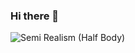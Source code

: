 ### Hi there 👋

<!--
**jange29/jange29** is a ✨ _special_ ✨ repository because its `README.md` (this file) appears on your GitHub profile.

Here are some ideas to get you started:

- 🔭 I’m currently working on ...
- 🌱 I’m currently learning ...
- 👯 I’m looking to collaborate on ...
- 🤔 I’m looking for help with ...
- 💬 Ask me about ...
- 📫 How to reach me: ...
- 😄 Pronouns: ...
- ⚡ Fun fact: ...
-->
<img src="/wp-content/uploads/2019/01/An4JBHsXdF0vBEULVlBOHkh8Ch4nSEYTFBMgXF1b.jpg" alt="Semi Realism (Half Body)" draggable="true">
